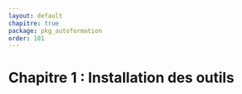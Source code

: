 ```yaml
---
layout: default
chapitre: true
package: pkg_autoformation
order: 101
---
```


# Chapitre 1 : Installation des outils